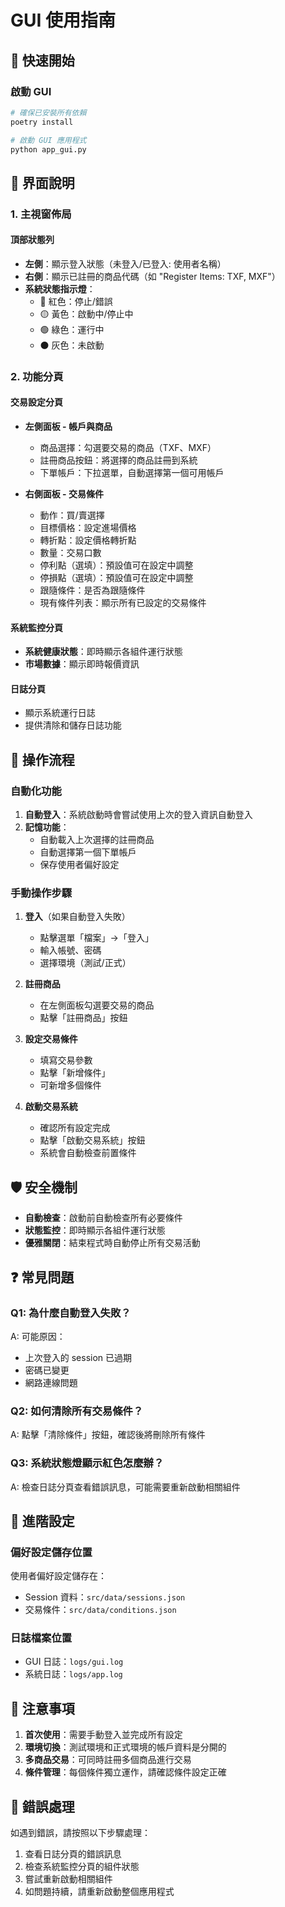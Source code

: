 # GUI 使用指南

## 🚀 快速開始

### 啟動 GUI
```bash
# 確保已安裝所有依賴
poetry install

# 啟動 GUI 應用程式
python app_gui.py
```

## 📱 界面說明

### 1. 主視窗佈局

#### 頂部狀態列
- **左側**：顯示登入狀態（未登入/已登入: 使用者名稱）
- **右側**：顯示已註冊的商品代碼（如 "Register Items: TXF, MXF"）
- **系統狀態指示燈**：
  - 🔴 紅色：停止/錯誤
  - 🟡 黃色：啟動中/停止中
  - 🟢 綠色：運行中
  - ⚫ 灰色：未啟動

### 2. 功能分頁

#### 交易設定分頁
- **左側面板 - 帳戶與商品**
  - 商品選擇：勾選要交易的商品（TXF、MXF）
  - 註冊商品按鈕：將選擇的商品註冊到系統
  - 下單帳戶：下拉選單，自動選擇第一個可用帳戶

- **右側面板 - 交易條件**
  - 動作：買/賣選擇
  - 目標價格：設定進場價格
  - 轉折點：設定價格轉折點
  - 數量：交易口數
  - 停利點（選填）：預設值可在設定中調整
  - 停損點（選填）：預設值可在設定中調整
  - 跟隨條件：是否為跟隨條件
  - 現有條件列表：顯示所有已設定的交易條件

#### 系統監控分頁
- **系統健康狀態**：即時顯示各組件運行狀態
- **市場數據**：顯示即時報價資訊

#### 日誌分頁
- 顯示系統運行日誌
- 提供清除和儲存日誌功能

## 🔄 操作流程

### 自動化功能
1. **自動登入**：系統啟動時會嘗試使用上次的登入資訊自動登入
2. **記憶功能**：
   - 自動載入上次選擇的註冊商品
   - 自動選擇第一個下單帳戶
   - 保存使用者偏好設定

### 手動操作步驟
1. **登入**（如果自動登入失敗）
   - 點擊選單「檔案」→「登入」
   - 輸入帳號、密碼
   - 選擇環境（測試/正式）

2. **註冊商品**
   - 在左側面板勾選要交易的商品
   - 點擊「註冊商品」按鈕

3. **設定交易條件**
   - 填寫交易參數
   - 點擊「新增條件」
   - 可新增多個條件

4. **啟動交易系統**
   - 確認所有設定完成
   - 點擊「啟動交易系統」按鈕
   - 系統會自動檢查前置條件

## 🛡️ 安全機制

- **自動檢查**：啟動前自動檢查所有必要條件
- **狀態監控**：即時顯示各組件運行狀態
- **優雅關閉**：結束程式時自動停止所有交易活動

## ❓ 常見問題

### Q1: 為什麼自動登入失敗？
A: 可能原因：
- 上次登入的 session 已過期
- 密碼已變更
- 網路連線問題

### Q2: 如何清除所有交易條件？
A: 點擊「清除條件」按鈕，確認後將刪除所有條件

### Q3: 系統狀態燈顯示紅色怎麼辦？
A: 檢查日誌分頁查看錯誤訊息，可能需要重新啟動相關組件

## 🔧 進階設定

### 偏好設定儲存位置
使用者偏好設定儲存在：
- Session 資料：`src/data/sessions.json`
- 交易條件：`src/data/conditions.json`

### 日誌檔案位置
- GUI 日誌：`logs/gui.log`
- 系統日誌：`logs/app.log`

## 📝 注意事項

1. **首次使用**：需要手動登入並完成所有設定
2. **環境切換**：測試環境和正式環境的帳戶資料是分開的
3. **多商品交易**：可同時註冊多個商品進行交易
4. **條件管理**：每個條件獨立運作，請確認條件設定正確

## 🚨 錯誤處理

如遇到錯誤，請按照以下步驟處理：

1. 查看日誌分頁的錯誤訊息
2. 檢查系統監控分頁的組件狀態
3. 嘗試重新啟動相關組件
4. 如問題持續，請重新啟動整個應用程式